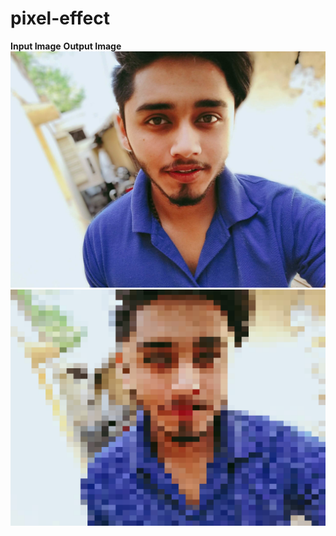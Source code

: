 # pixel-effect
**Input Image**                  **Output Image**
![original](/images/b2.jpg) ![Output](/images/Output_23.05.2020.png)

